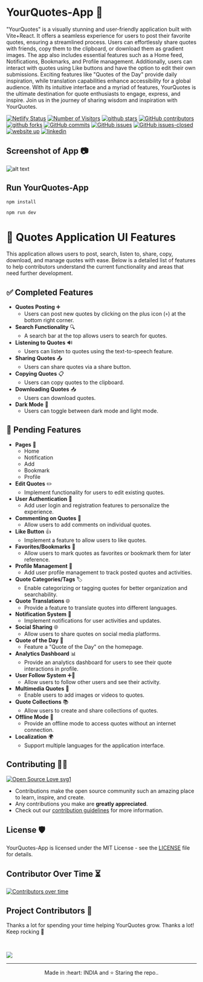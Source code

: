 # YourQuotes-App 📱

"YourQuotes" is a visually stunning and user-friendly application built with Vite+React. It offers a seamless experience for users to post their favorite quotes, ensuring a streamlined process. Users can effortlessly share quotes with friends, copy them to the clipboard, or download them as gradient images. The app also includes essential features such as a Home feed, Notifications, Bookmarks, and Profile management. Additionally, users can interact with quotes using Like buttons and have the option to edit their own submissions. Exciting features like "Quotes of the Day" provide daily inspiration, while translation capabilities enhance accessibility for a global audience. With its intuitive interface and a myriad of features, YourQuotes is the ultimate destination for quote enthusiasts to engage, express, and inspire. Join us in the journey of sharing wisdom and inspiration with YourQuotes.

[![Netlify Status](https://api.netlify.com/api/v1/badges/5dc02221-5e8b-406d-a59b-72c0a563baa6/deploy-status)](https://app.netlify.com/sites/your-quotess/deploys)
<a href="https://github.com/danishzayan/YourQuotes-App"><img src="https://visitor-badge.laobi.icu/badge?page_id=danishzayan/YourQuotes-App" alt="Number of Visitors"></a>
<a href="https://github.com/danishzayan/YourQuotes-App/stargazers"><img src="https://img.shields.io/github/stars/danishzayan/YourQuotes-App" alt="github stars"></a>
[![GitHub contributors](https://img.shields.io/github/contributors/danishzayan/YourQuotes-App.svg)](https://GitHub.com/danishzayan/YourQuotes-App/graphs/contributors/)
<a href="https://github.com/danishzayan/YourQuotes-App/network/members"><img src="https://img.shields.io/github/forks/danishzayan/YourQuotes-App" alt="github forks"></a>
[![GitHub commits](https://badgen.net/github/commits/danishzayan/YourQuotes-App)](https://github.com/danishzayan/YourQuotes-App/commit/)
[![GitHub issues](https://img.shields.io/github/issues/danishzayan/YourQuotes-App.svg)](https://GitHub.com/danishzayan/YourQuotes-App/issues/)
[![GitHub issues-closed](https://img.shields.io/github/issues-closed/danishzayan/YourQuotes-App.svg)](https://GitHub.com/danishzayan/YourQuotes-App/issues?q=is%3Aissue+is%3Aclosed)
<a href="https://your-quotess.netlify.app/"><img src="https://img.shields.io/badge/website-up-yellow" alt="website up"></a>
<a href="https://www.linkedin.com/in/danishzayan/"><img src="https://img.shields.io/badge/ask%20me-linkedin-1abc9c.svg" alt="linkedin"></a>

## Screenshot of App 📷

![alt text](image.png)

## Run YourQuotes-App

```bash
npm install
```

```bash
npm run dev
```

# 📜 Quotes Application UI Features

This application allows users to post, search, listen to, share, copy, download, and manage quotes with ease. Below is a detailed list of features to help contributors understand the current functionality and areas that need further development.

## ✅ Completed Features

- **Quotes Posting** ➕
  - Users can post new quotes by clicking on the plus icon (`+`) at the bottom right corner.
- **Search Functionality** 🔍
  - A search bar at the top allows users to search for quotes.
- **Listening to Quotes** 🔊
  - Users can listen to quotes using the text-to-speech feature.
- **Sharing Quotes** 📤
  - Users can share quotes via a share button.
- **Copying Quotes** 📋
  - Users can copy quotes to the clipboard.
- **Downloading Quotes** 📥
  - Users can download quotes.
- **Dark Mode** 🌙
  - Users can toggle between dark mode and light mode.

## 🚧 Pending Features

- **Pages** 📄
  - Home
  - Notification
  - Add
  - Bookmark
  - Profile
- **Edit Quotes** ✏️
  - Implement functionality for users to edit existing quotes.
- **User Authentication** 🔐
  - Add user login and registration features to personalize the experience.
- **Commenting on Quotes** 💬
  - Allow users to add comments on individual quotes.
- **Like Button** 👍
  - Implement a feature to allow users to like quotes.
- **Favorites/Bookmarks** 📑
  - Allow users to mark quotes as favorites or bookmark them for later reference.
- **Profile Management** 👤
  - Add user profile management to track posted quotes and activities.
- **Quote Categories/Tags** 🏷️
  - Enable categorizing or tagging quotes for better organization and searchability.
- **Quote Translations** 🌐
  - Provide a feature to translate quotes into different languages.
- **Notification System** 🔔
  - Implement notifications for user activities and updates.
- **Social Sharing** 🌐
  - Allow users to share quotes on social media platforms.
- **Quote of the Day** 🌅
  - Feature a "Quote of the Day" on the homepage.
  <!-- - **Advanced Search Filters** 🔍
  - Add advanced search filters to refine search results. -->
- **Analytics Dashboard** 📊
  - Provide an analytics dashboard for users to see their quote interactions in profile.
- **User Follow System** ➕👤
  - Allow users to follow other users and see their activity.
- **Multimedia Quotes** 🎨
  - Enable users to add images or videos to quotes.
- **Quote Collections** 📚
  - Allow users to create and share collections of quotes.
- **Offline Mode** 📴
  - Provide an offline mode to access quotes without an internet connection.
- **Localization** 🌍
  - Support multiple languages for the application interface.

## Contributing 👨‍💻

[![Open Source Love svg1](https://badges.frapsoft.com/os/v1/open-source.svg?v=103)](https://github.com/ellerbrock/open-source-badges/)

- Contributions make the open source community such an amazing place to learn, inspire, and create.
- Any contributions you make are **greatly appreciated**.
- Check out our [contribution guidelines](/CONTRIBUTING.md) for more information.

## License 🛡️

YourQuotes-App is licensed under the MIT License - see the [LICENSE](LICENSE) file for details.

## Contributor Over Time ⏳

[![Contributors over time](https://contributor-graph-api.apiseven.com/contributors-svg?chart=contributorOverTime&repo=danishzayan/YourQuotes-App)](https://www.apiseven.com/en/contributor-graph?chart=contributorOverTime&repo=danishzayan/YourQuotes-App)
<br />

## Project Contributors 🌟

Thanks a lot for spending your time helping YourQuotes grow. Thanks a lot! Keep rocking 🎉 </p><br />

<a href="https://github.com/danishzayan/YourQuotes-App/graphs/contributors">
  <img src="https://contrib.rocks/image?repo=danishzayan/YourQuotes-App" />
</a>

<hr>
<p align="center">
  Made in :heart: INDIA and ⭐ Staring the repo..
</p>
